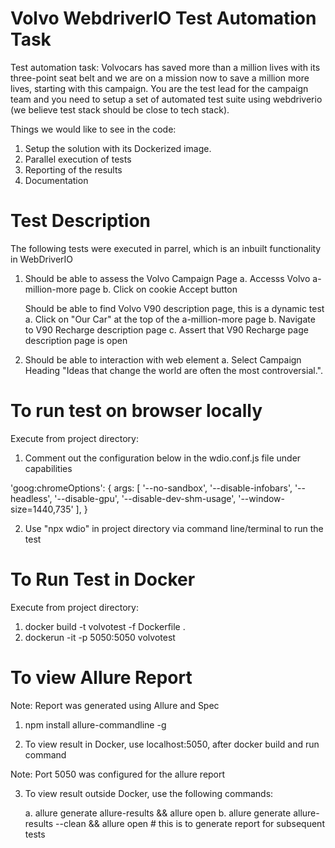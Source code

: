 # Volvo WebdriverIO Test Automation Task

Test automation task:  Volvocars has saved more than a million lives with its three-point seat belt and we are on a mission now to save a million more lives, starting with this campaign. You are the test lead for the campaign team and you need to setup a set of automated test suite using webdriverio (we believe test stack should be close to tech stack).  

Things we would like to see in the code:  
1. Setup the solution with its Dockerized image. 
2. Parallel execution of tests  
3. Reporting of the results  
4. Documentation 

# Test Description

The following tests were executed in parrel, which is an inbuilt functionality in WebDriverIO

1. Should be able to assess the Volvo Campaign Page
   a. Accesss Volvo a-million-more page
   b. Click on cookie Accept button

   Should be able to find Volvo V90 description page, this is a dynamic test
   a. Click on "Our Car" at the top of the a-million-more page 
   b. Navigate to V90 Recharge description page
   c. Assert that V90 Recharge page description page is open

2. Should be able to interaction with web element
   a. Select Campaign Heading "Ideas that change the world are often the most controversial.". 


# To run test on browser locally 

Execute from project directory:
1. Comment out the configuration below in the wdio.conf.js file under capabilities

'goog:chromeOptions': {
            args: [
                '--no-sandbox',
                '--disable-infobars',
                '--headless',
                '--disable-gpu',
                '--disable-dev-shm-usage',
                '--window-size=1440,735'
            ],
        }

2. Use "npx wdio" in project directory via command line/terminal to run the test

# To Run Test in Docker
Execute from project directory: 
1. docker build -t volvotest -f Dockerfile . 
2. dockerun -it -p 5050:5050 volvotest

# To view Allure Report

Note: Report was generated using Allure and Spec
1. npm install allure-commandline -g

2. To view result in Docker, use localhost:5050, after docker build and run command  

Note: Port 5050 was configured for the allure report

3. To view result outside Docker, use the following commands:

   a. allure generate allure-results && allure open
   b. allure generate allure-results  --clean && allure open   # this is to generate report for subsequent tests

 
